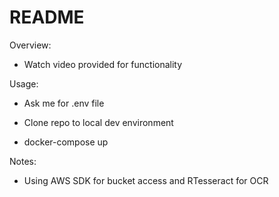 # README

Overview:

* Watch video provided for functionality

Usage:

* Ask me for .env file

* Clone repo to local dev environment

* docker-compose up

Notes:

* Using AWS SDK for bucket access and RTesseract for OCR


